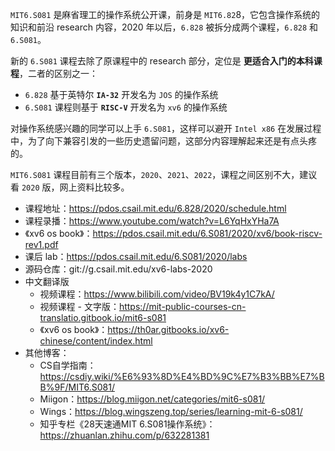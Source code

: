 
`MIT6.S081` 是麻省理工的操作系统公开课，前身是 `MIT6.82`8，它包含操作系统的知识和前沿 research 内容，2020 年以后，`6.828` 被拆分成两个课程，`6.828` 和 `6.S081`。

新的 `6.S081` 课程去除了原课程中的 research 部分，定位是 **更适合入门的本科课程**，二者的区别之一：

- `6.828` 基于英特尔 **`IA-32`** 开发名为 `JOS` 的操作系统
- `6.S081` 课程则基于 **`RISC-V`** 开发名为 `xv6` 的操作系统

对操作系统感兴趣的同学可以上手 `6.S081`，这样可以避开 `Intel x86` 在发展过程中，为了向下兼容引发的一些历史遗留问题，这部分内容理解起来还是有点头疼的。

`MIT6.S081` 课程目前有三个版本，`2020`、`2021`、`2022`，课程之间区别不大，建议看 `2020` 版，网上资料比较多。

- 课程地址：https://pdos.csail.mit.edu/6.828/2020/schedule.html
- 课程录播：https://www.youtube.com/watch?v=L6YqHxYHa7A
- 《xv6 os book》：https://pdos.csail.mit.edu/6.S081/2020/xv6/book-riscv-rev1.pdf
- 课后 lab：https://pdos.csail.mit.edu/6.S081/2020/labs
- 源码仓库：git://g.csail.mit.edu/xv6-labs-2020 
- 中文翻译版
  - 视频课程：https://www.bilibili.com/video/BV19k4y1C7kA/
  - 视频课程 - 文字版：https://mit-public-courses-cn-translatio.gitbook.io/mit6-s081
  - 《xv6 os book》：https://th0ar.gitbooks.io/xv6-chinese/content/index.html
- 其他博客：
  - CS自学指南：https://csdiy.wiki/%E6%93%8D%E4%BD%9C%E7%B3%BB%E7%BB%9F/MIT6.S081/
  - Miigon：https://blog.miigon.net/categories/mit6-s081/
  - Wings：https://blog.wingszeng.top/series/learning-mit-6-s081/
  - 知乎专栏《28天速通MIT 6.S081操作系统》：https://zhuanlan.zhihu.com/p/632281381